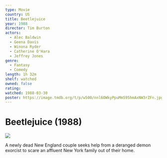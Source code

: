 ```yaml
---
type: Movie
country: US
title: Beetlejuice
year: 1988
director: Tim Burton
actors:
  - Alec Baldwin
  - Geena Davis
  - Winona Ryder
  - Catherine O'Hara
  - Jeffrey Jones
genre:
  - Fantasy
  - Comedy
length: 1h 32m
shelf: watched
owned: false
rating:
watched: 1988-03-30
poster: https://image.tmdb.org/t/p/w500/nnl6OWkyPpuMm595hmAxNW3rZFn.jpg
---
```


# Beetlejuice (1988)

![](https://image.tmdb.org/t/p/w500/nnl6OWkyPpuMm595hmAxNW3rZFn.jpg)

A newly dead New England couple seeks help from a deranged demon exorcist to scare an affluent New York family out of their home.